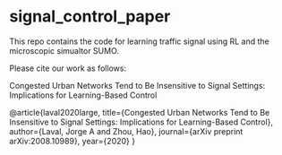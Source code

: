 # signal_control_paper

This repo contains the code for learning traffic signal using RL and the microscopic simualtor SUMO.

Please cite our work as follows:

Congested Urban Networks Tend to Be Insensitive to Signal Settings: Implications for Learning-Based Control

@article{laval2020large,
  title={Congested Urban Networks Tend to Be Insensitive to Signal Settings: Implications for Learning-Based Control},
  author={Laval, Jorge A and Zhou, Hao},
  journal={arXiv preprint arXiv:2008.10989},
  year={2020}
}
